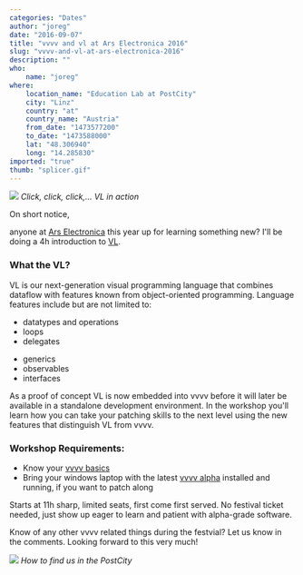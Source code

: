 ```yaml
---
categories: "Dates"
author: "joreg"
date: "2016-09-07"
title: "vvvv and vl at Ars Electronica 2016"
slug: "vvvv-and-vl-at-ars-electronica-2016"
description: ""
who: 
    name: "joreg"
where: 
    location_name: "Education Lab at PostCity"
    city: "Linz"
    country: "at"
    country_name: "Austria"
    from_date: "1473577200"
    to_date: "1473588000"
    lat: "48.306940"
    long: "14.285830"
imported: "true"
thumb: "splicer.gif"
---
```



![](splicer.gif)
*Click, click, click,... VL in action*

On short notice,

anyone at [Ars Electronica](http://www.aec.at/radicalatoms) this year up for learning something new? I'll be doing a 4h introduction to [VL](https://betadocs.vvvv.org/using-vvvv/vl.html).

### What the VL?
VL is our next-generation visual programming language that combines dataflow with features known from object-oriented programming. Language features include but are not limited to:
<!--{SPLIT()}-->
- datatypes and operations
- loops
- delegates
<!--~~~-->
- generics
- observables
- interfaces
<!--{SPLIT}-->
As a proof of concept VL is now embedded into vvvv before it will later be available in a standalone development environment. In the workshop you'll learn how you can take your patching skills to the next level using the new features that distinguish VL from vvvv.

### Workshop Requirements:
* Know your [vvvv basics](https://betadocs.vvvv.org/learning/tutorials/index.html)
* Bring your windows laptop with the latest [vvvv alpha](https://vvvv.org/downloads/previews) installed and running, if you want to patch along

Starts at 11h sharp, limited seats, first come first served. No festival ticket needed, just show up eager to learn and patient with alpha-grade software.

Know of any other vvvv related things during the festvial? Let us know in the comments. Looking forward to this very much!

![](edulab.png)
*How to find us in the PostCity*
